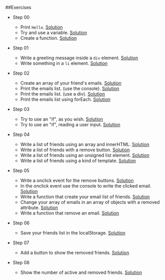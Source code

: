 ##Exercises

* Step 00
  * Print `Hello`. [Solution](http://codepen.io/daldosso/pen/PZdPRJ)
  * Try and use a variable. [Solution](http://codepen.io/daldosso/pen/RrYWJV/)
  * Create a function. [Solution](http://codepen.io/daldosso/pen/QyVGVv)

* Step 01
  * Write a greeting message inside a `div` element. [Solution](http://codepen.io/daldosso/pen/QyVmzV)
  * Write something in a `li` element. [Solution](http://codepen.io/daldosso/pen/jWedqO)
  
* Step 02
  * Create an array of your friend's emails. [Solution](http://codepen.io/daldosso/pen/OMBdRq)
  * Print the emails list. (use the console). [Solution](http://codepen.io/daldosso/pen/wMYNoL?editors=1111)
  * Print the emails list. (use a div). [Solution](http://codepen.io/daldosso/pen/VeEgPd?editors=1111)
  * Print the emails list using forEach. [Solution](http://codepen.io/daldosso/pen/EPdrWX?editors=1111)
  
* Step 03
  * Try to use an "if", as you wish.  [Solution](http://codepen.io/daldosso/pen/ZQNOYN?editors=0011)
  * Try to use an "if", reading a user input.  [Solution](http://codepen.io/daldosso/pen/gPJMPo?editors=1011)
  
* Step 04
  * Write a list of friends using an array and innerHTML. [Solution](http://codepen.io/daldosso/pen/obRdMa?editors=1010)
  * Write a list of friends with a remove button. [Solution](http://codepen.io/daldosso/pen/dGBqXZ?editors=0010)
  * Write a list of friends using an unsigned list element. [Solution](http://codepen.io/daldosso/pen/VeJEaR?editors=0010)
  * Write a list of friends using a kind of template. [Solution](http://codepen.io/daldosso/pen/xZoyRa?editors=0010)

* Step 05
  * Write a onclick event for the remove buttons. [Solution](http://codepen.io/daldosso/pen/dGBqXZ?editors=0010)
  * In the onclick event use the console to write the clicked email. [Solution](http://codepen.io/daldosso/pen/RrzYKJ?editors=0011)
  * Write a function that create your email list of friends. [Solution](http://codepen.io/daldosso/pen/BjgqdK?editors=0010)
  * Change your array of emails in an array of objects with a removed attribute. [Solution](http://codepen.io/daldosso/pen/xZoQwv?editors=0011)
  * Write a function that remove an email. [Solution](http://codepen.io/daldosso/pen/YwoRWW?editors=0011)
 
* Step 06
  * Save your friends list in the localStorage. [Solution](http://codepen.io/daldosso/pen/KVjrQr?editors=0011)
  
* Step 07
  * Add a button to show the removed friends. [Solution](http://codepen.io/daldosso/pen/yedQjw?editors=0011)

* Step 08
  * Show the number of active and removed friends. [Solution](http://codepen.io/daldosso/pen/QyXJeo?editors=1001)
  
